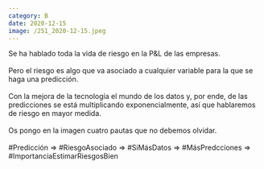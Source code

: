 ```yaml
--- 
category: B 
date: 2020-12-15 
image: /251_2020-12-15.jpeg 
--- 
```


Se ha hablado toda la vida de riesgo en la P&L de las empresas.<br><br>Pero el riesgo es algo que va asociado a cualquier variable para la que se haga una predicción.<br><br>Con la mejora de la tecnología el mundo de los datos y, por ende, de las predicciones se está multiplicando exponencialmente, así que hablaremos de riesgo en mayor medida. <br><br>Os pongo en la imagen cuatro pautas que no debemos olvidar. <br><br>#Predicción => #RiesgoAsociado => #SiMásDatos => #MásPredcciones => #ImportanciaEstimarRiesgosBien
